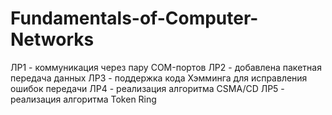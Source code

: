 # Fundamentals-of-Computer-Networks

ЛР1 - коммуникация через пару COM-портов
ЛР2 - добавлена пакетная передача данных 
ЛР3 - поддержка кода Хэмминга для исправления ошибок передачи
ЛР4 - реализация алгоритма CSMA/CD
ЛР5 - реализация алгоритма Token Ring
